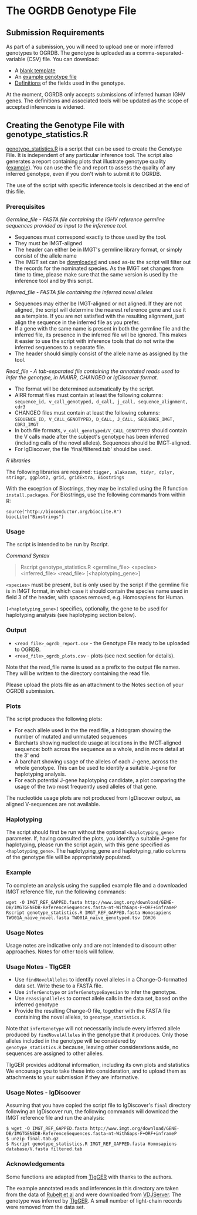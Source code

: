 # The OGRDB Genotype File

## Submission Requirements

As part of a submission, you will need to upload one or more inferred genotypes to OGRDB. The genotype is uploaded as 
a comma-separated-variable (CSV) file. You can download:

- A [blank template](https://github.com/airr-community/ogre/blob/master/static/templates/genotype_template.csv)
- An [example genotype file](https://github.com/airr-community/ogre/blob/master/static/docs/genotype_1.csv)
- [Definitions](https://github.com/airr-community/ogre/blob/master/static/templates/genotype_fields.csv) of the fields used in the genotype.

At the moment, OGRDB only accepts submissions of inferred human IGHV genes. The definitions and associated tools will be updated as the scope of accepted 
inferences is widened.


## Creating the Genotype File with genotype_statistics.R

[genotype_statistics.R](https://github.com/airr-community/ogre/blob/master/scripts/genotype_statistics.R) is a script that can be used to create the Genotype File. It is independent 
of any particular inference tool. The script also generates a report containing plots that illustrate genotype quality 
([example](https://github.com/airr-community/ogre/raw/master/static/docs/example_ogrdb_genotype_report.pdf)). You can use the file and report to assess the quality of 
any inferred genotype, even if you don't wish to submit it to OGRDB.

The use of the script with specific inference tools is described at the end of this file. 

### Prerequisites

*Germline_file - FASTA file containing the IGHV reference germline sequences provided as input to the inference tool.* 

* Sequences must correspond exactly to those used by the tool.
* They must be IMGT-aligned
* The header can either be in IMGT's germline library format, or simply consist of the allele name
* The IMGT set can be [downloaded](http://www.imgt.org/download/GENE-DB/IMGTGENEDB-ReferenceSequences.fasta-nt-WithGaps-F+ORF+inframeP)
  and used as-is: the script will filter out the records for the nominated species. As the IMGT set changes from time to time, please make sure that 
  the same version is used by the inference tool and by this script.

*Inferred_file - FASTA file containing the inferred novel alleles*   
* Sequences may either be IMGT-aligned or not aligned. If they are not aligned, the script will determine
the nearest reference gene and use it as a template. If you are not satisfied with the resulting
alignment, just align the sequence in the inferred file as you prefer. 
* If a gene with the same name is present in both the germline file and the inferred file,
its presence in the inferred file will be ignored. This makes it easier to use the script with 
inference tools that do not write the inferred sequences to a separate file.  
* The header should simply consist of the allele name as assigned by the tool.

*Read_file - A tab-separated file containing the annotated reads used to infer the genotype, in MiAIRR, CHANGEO or IgDiscover format.*

* The format will be determined automatically by the script.
* AIRR format files must contain at least the following columns:
`sequence_id, v_call_genotyped, d_call, j_call, sequence_alignment, cdr3`
* CHANGEO files must contain at least the following columns:
`SEQUENCE_ID, V_CALL_GENOTYPED, D_CALL, J_CALL, SEQUENCE_IMGT, CDR3_IMGT`
* In both file formats, `v_call_genotyped/V_CALL_GENOTYPED` should contain the V calls made after the subject's genotype has been inferred
(including calls of the novel alleles). Sequences should be IMGT-aligned.
* For IgDiscover, the file 'final/filtered.tab' should be used.

*R libraries*

The following libraries are required: `tigger, alakazam, tidyr, dplyr, stringr, ggplot2, grid, gridExtra, Biostrings`

With the exception of Biostrings, they may be installed using the R function `install.packages`. For Biostrings,
use the following commands from within R:

```
source("http://bioconductor.org/biocLite.R")
biocLite("Biostrings")
```

### Usage

The script is intended to be run by Rscript.

*Command Syntax*

> Rscript genotype_statistics.R \<germline_file\> \<species\> \<inferred_file\> \<read_file\> \[\<haplotyping_gene\>\]

`<species>` must be present, but is only used by the script if the germline file is in IMGT format, in which case
it should contain the species name used in field 3 of the header, with spaces removed, e.g. Homosapiens for Human.

`[<haplotyping_gene>]` specifies, optionally, the gene to be used for haplotyping analysis (see haplotyping section below).

### Output

* `<read_file>_ogrdb_report.csv` - the Genotype File ready to be uploaded to OGRDB.
* `<read_file>_ogrdb_plots.csv` - plots (see next section for details). 

Note that the read_file name is used as a prefix to the output file names. They will be written to the directory containing the read file.

Please upload the plots file as an attachment to the Notes section of your OGRDB submission.


### Plots

The script produces the following plots:
* For each allele used in the the read file, a histogram showing the number of mutated and unmutated sequences
* Barcharts showing nucleotide usage at locations in the IMGT-aligned sequence: both across the sequence as a whole, and in more detail at the 3' end
* A barchart showing usage of the alleles of each J-gene, across the whole genotype. This can be used to identify a suitable J-gene for haplotyping analysis.
* For each potential J-gene haplotyping candidate, a plot comparing the usage of the two most frequently used alleles of that gene.

The nucleotide usage plots are not produced from IgDiscover output, as aligned V-sequences are not available.

### Haplotyping

The script should first be run without the optional `<haplotyping_gene>` parameter. If, having consulted the plots, you identify a suitable J-gene
for haplotyping, please run the script again, with this gene specified as `<haplotyping_gene>`. The haplotyping_gene and haplotyping_ratio columns of the genotype file
will be appropriately populated.

### Example

To complete an analysis using the supplied example file and a downloaded IMGT reference file, run the following commands:

```angular2
wget -O IMGT_REF_GAPPED.fasta http://www.imgt.org/download/GENE-DB/IMGTGENEDB-ReferenceSequences.fasta-nt-WithGaps-F+ORF+inframeP
Rscript genotype_statistics.R IMGT_REF_GAPPED.fasta Homosapiens TWO01A_naive_novel.fasta TWO01A_naive_genotyped.tsv IGHJ6
``` 

### Usage Notes

Usage notes are indicative only and are not intended to discount other approaches. Notes for other tools will follow.

### Usage Notes - TIgGER


* Use `findNovelAlleles` to identify novel alleles in a Change-O-formatted data set. Write these to a FASTA file. 
* Use `inferGenotype` or `inferGenotypeBayesian` to infer the genotype.
* Use `reassignAlleles` to correct allele calls in the data set, based on the inferred genotype
* Provide the resulting Change-O file, together with the FASTA file containing the novel alleles, to `genotype_statistics.R`.

Note that `inferGenotype` will not necessarily include every inferred allele produced by `findNovelAlleles` in the genotype that it produces. Only those
alleles included in the genotype will be considered by `genotype_statistics.R` because, leaving other considerations aside, no sequences are assigned to other alleles.

TIgGER provides additonal information, including its own plots and statistics We encourage you to take these into consideration, and to upload them as attachments to your submission if they are informative.

### Usage Notes - IgDiscover

Assuming that you have copied the script file to IgDiscover's `final` directory following an IgDiscover run, the following
commands will download the IMGT reference file and run the analysis:

```
$ wget -O IMGT_REF_GAPPED.fasta http://www.imgt.org/download/GENE-DB/IMGTGENEDB-ReferenceSequences.fasta-nt-WithGaps-F+ORF+inframeP
$ unzip final.tab.gz
$ Rscript genotype_statistics.R IMGT_REF_GAPPED.fasta Homosapiens database/V.fasta filtered.tab
```


### Acknowledgements

Some functions are adapted from [TIgGER](https://tigger.readthedocs.io) with thanks to the authors.

The example annotated reads and inferences in this directory are taken from the data of [Rubelt et al](https://www.ncbi.nlm.nih.gov/pubmed/?term=27005435) 
and were downloaded from [VDJServer](https://vdjserver.org/). The genotype was inferred by [TIgGER](https://tigger.readthedocs.io). A small number of 
light-chain records were removed from the data set.


